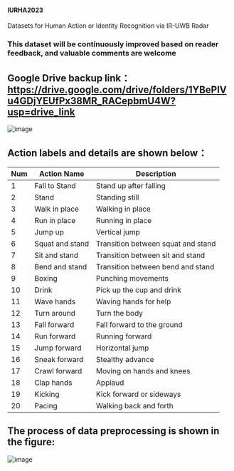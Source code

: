 #### IURHA2023
Datasets for Human Action or Identity Recognition via IR-UWB Radar
### This dataset will be continuously improved based on reader feedback, and valuable comments are welcome
## Google Drive backup link：https://drive.google.com/drive/folders/1YBePlVu4GDjYEUfPx38MR_RACepbmU4W?usp=drive_link
![image](https://user-images.githubusercontent.com/126329742/231448369-f7edb072-d51b-44fd-828e-737bb0c0d1df.png)

## Action labels and details are shown below：

| Num | Action Name        | Description                         |
|-----|--------------------|-------------------------------------|
| 1   | Fall to Stand      | Stand up after falling              |
| 2   | Stand              | Standing still                      |
| 3   | Walk in place      | Walking in place                    |
| 4   | Run in place       | Running in place                    |
| 5   | Jump up            | Vertical jump                       |
| 6   | Squat and stand    | Transition between squat and stand  |
| 7   | Sit and stand      | Transition between sit and stand    |
| 8   | Bend and stand     | Transition between bend and stand   |
| 9   | Boxing             | Punching movements                  |
| 10  | Drink              | Pick up the cup and drink           |
| 11  | Wave hands         | Waving hands for help               |
| 12  | Turn around        | Turn the body                       |
| 13  | Fall forward       | Fall forward to the ground          |
| 14  | Run forward        | Running forward                     |
| 15  | Jump forward       | Horizontal jump                     |
| 16  | Sneak forward      | Stealthy advance                    |
| 17  | Crawl forward      | Moving on hands and knees           |
| 18  | Clap hands         | Applaud                             |
| 19  | Kicking            | Kick forward or sideways            |
| 20  | Pacing             | Walking back and forth              |

## The process of data preprocessing is shown in the figure:
![image](https://github.com/njursi/IURHA2023/assets/126329742/1106f065-bb62-4599-b4b1-805c6581e1b6)


